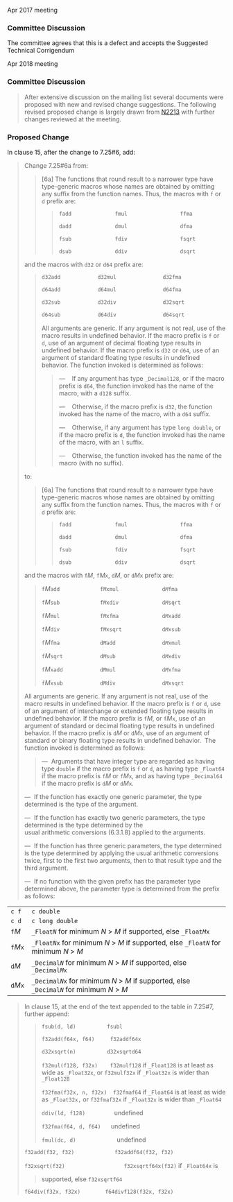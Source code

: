 Apr 2017 meeting

### Committee Discussion

The committee agrees that this is a defect and accepts the Suggested Technical
Corrigendum

Apr 2018 meeting

### Committee Discussion

> After extensive discussion on the mailing list several documents were proposed
> with new and revised change suggestions. The following revised proposed change
> is largely drawn from
> [N2213](https://www.open-std.org/jtc1/sc22/wg14/www/docs/n2213.pdf) with further
> changes reviewed at the meeting.

### Proposed Change

In clause 15, after the change to 7.25#6, add:

> Change 7.25#6a from:
>
> > \[6a] The functions that round result to a narrower type have type-generic
> > macros whose names are obtained by omitting any suffix from the function names.
> > Thus, the macros with `f` or `d` prefix are:
> >
> > > ```c
> > > fadd              fmul                 ffma
> > >
> > > dadd              dmul                 dfma
> > >
> > > fsub              fdiv                 fsqrt
> > >
> > > dsub              ddiv                 dsqrt
> > > ```
>
> and the macros with `d32` or `d64` prefix are:
>
> > ```c
> > d32add            d32mul               d32fma
> >
> > d64add            d64mul               d64fma
> >
> > d32sub            d32div               d32sqrt
> >
> > d64sub            d64div               d64sqrt
> > ```
> >
> > All arguments are generic. If any argument is not real, use of the macro results
> > in undefined behavior. If the macro prefix is `f` or `d`, use of an argument of
> > decimal floating type results in undefined behavior. If the macro prefix is
> > `d32` or `d64`, use of an argument of standard floating type results in
> > undefined behavior. The function invoked is determined as follows:
> >
> > > —    If any argument has type `_Decimal128`, or if the macro prefix is `d64`,
> > > the function invoked has the name of the macro, with a `d128` suffix.
> > >
> > > —    Otherwise, if the macro prefix is `d32`, the function invoked has the name
> > > of the macro, with a `d64` suffix.
> > >
> > > —    Otherwise, if any argument has type `long double`, or if the macro prefix
> > > is `d`, the function invoked has the name of the macro, with an `l` suffix.
> > >
> > > —    Otherwise, the function invoked has the name of the macro (with no suffix).
>
> to:
>
> > \[6a] The functions that round result to a narrower type have type-generic
> > macros whose names are obtained by omitting any suffix from the function names.
> > Thus, the macros with `f` or `d` prefix are:
> >
> > > ```c
> > > fadd              fmul                 ffma
> > >
> > > dadd              dmul                 dfma
> > >
> > > fsub              fdiv                 fsqrt
> > >
> > > dsub              ddiv                 dsqrt
> > > ```
>
> and the macros with `f`*M*, `f`*M*`x`, `d`*M*, or `d`*M*`x` prefix are:
>
> > `f`*M*`add             f`*`M`*`xmul              d`*`M`*`fma`
> >
> > `f`*M*`sub             f`*`M`*`xdiv              d`*`M`*`sqrt`
> >
> > `f`*M*`mul             f`*`M`*`xfma              d`*`M`*`xadd`
> >
> > `f`*M*`div             f`*`M`*`xsqrt             d`*`M`*`xsub`
> >
> > `f`*M*`fma             d`*`M`*`add               d`*`M`*`xmul`
> >
> > `f`*M*`sqrt            d`*`M`*`sub               d`*`M`*`xdiv`
> >
> > `f`*M*`xadd            d`*`M`*`mul               d`*`M`*`xfma`
> >
> > `f`*M*`xsub            d`*`M`*`div               d`*`M`*`xsqrt`
>
> All arguments are generic. If any argument is not real, use of the macro results
> in undefined behavior. If the macro prefix is `f` or `d`, use of an argument of
> interchange or extended floating type results in undefined behavior. If the
> macro prefix is `f`*M*, or `f`*M*`x`, use of an argument of standard or decimal
> floating type results in undefined behavior. If the macro prefix is `d`*M* or
> `d`*M*`x`, use of an argument of standard or binary floating type results in
> undefined behavior.  The function invoked is determined as follows:
>
> > —  Arguments that have integer type are regarded as having type `double` if the
> > macro prefix is `f` or `d`, as having type `_Float64` if the macro prefix is
> > `f`*M* or `f`*M*`x`, and as having type `_Decimal64` if the macro prefix is
> > `d`*M* or `d`*M*`x`.
>
> —  If the function has exactly one generic parameter, the type determined is the
> type of the argument.
>
> —  If the function has exactly two generic parameters, the type determined
> is the type determined by the usual arithmetic conversions (6.3.1.8) applied to
> the arguments.
>
> —  If the function has three generic parameters, the type determined is the type
> determined by applying the usual arithmetic conversions twice, first to the
> first two arguments, then to that result type and the third argument.
>
> —  If no function with the given prefix has the parameter type determined above,
> the parameter type is determined from the prefix as follows:

|  |  |
| --- | --- |
| ```c f ``` | ```c double ``` |
| ```c d ``` | ```c long double ``` |
| `f`*M* | `_Float`*`N`* for minimum *N* \> *M* if supported, else `_Float`*`M`*`x` |
| `f`*M*`x` | `_Float`*`N`*`x` for minimum *N* \> *M* if supported, else `_Float`*`N`* for minimum *N* \> *M* |
| `d`*M* | `_Decimal`*`N`* for minimum *N* \> *M* if supported, else `_Decimal`*`M`*`x` |
| `d`*M*`x` | `_Decimal`*`N`*`x` for minimum *N* \> *M* if supported, else `_Decimal`*`N`* for minimum *N* \> *M* |

> In clause 15, at the end of the text appended to the table in 7.25#7, further
> append:
>
> > ```c
> > fsub(d, ld)          fsubl
> >
> > f32add(f64x, f64)     f32addf64x
> >
> > d32xsqrt(n)          d32xsqrtd64
> > ```
> >
> > `f32mul(f128, f32x)    f32mulf128` if `_Float128` is at least as wide as
> > `_Float32x`, or `f32mulf32x` if `_Float32x` is wider than `_Float128`
> >
> > `f32fma(f32x, n, f32x)  f32fmaf64` if `_Float64` is at least as wide as
> > `_Float32x,` or `f32fmaf32x` if `_Float32x` is wider than `_Float64`
> >
> > `ddiv(ld, f128)`                 undefined
> >
> > `f32fma(f64, d, f64)`      undefined
> >
> > `fmul(dc, d)`                        undefined
>
> ```c
> f32add(f32, f32)             f32addf64(f32, f32)
> ```
>
> `f32xsqrt(f32)                   f32xsqrtf64x(f32)` if `_Float64x` is
>
> > supported, else `f32xsqrtf64`
>
> ```c
> f64div(f32x, f32x)        f64divf128(f32x, f32x)
> ```
